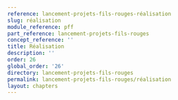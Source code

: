 ```yaml
---
reference: lancement-projets-fils-rouges-réalisation
slug: réalisation
module_reference: pff
part_reference: lancement-projets-fils-rouges
concept_reference: ''
title: Réalisation
description: ''
order: 26
global_order: '26'
directory: lancement-projets-fils-rouges
permalink: lancement-projets-fils-rouges/réalisation
layout: chapters
---
```


